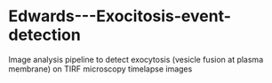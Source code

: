 # Edwards---Exocitosis-event-detection
Image analysis pipeline to detect exocytosis (vesicle fusion at plasma membrane) on TIRF microscopy timelapse images
